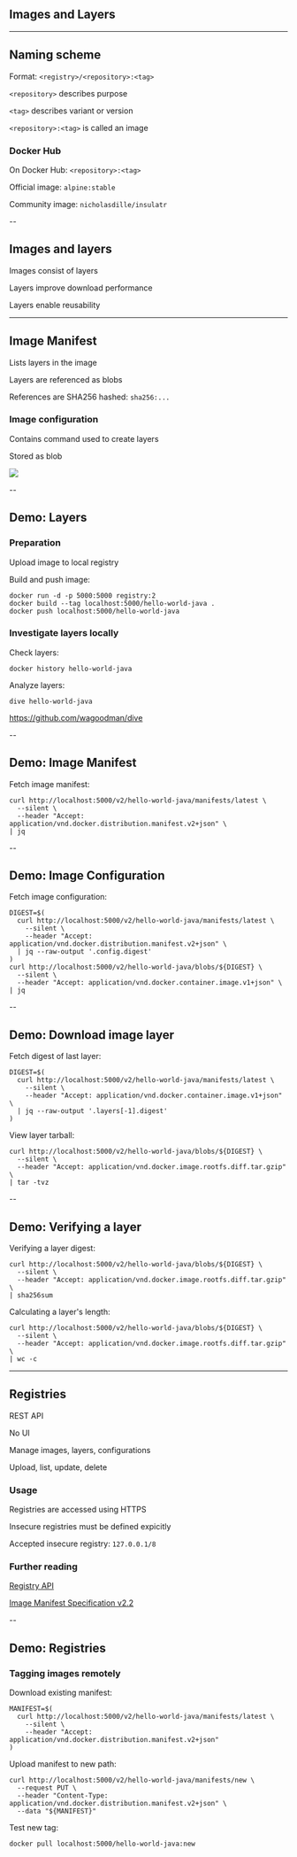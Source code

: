 <!-- .slide: class="center" style="text-align: center; vertical-align: middle" -->

## Images and Layers

---

## Naming scheme

Format: `<registry>/<repository>:<tag>`

`<repository>` describes purpose

`<tag>` describes variant or version

`<repository>:<tag>` is called an image

### Docker Hub

On Docker Hub: `<repository>:<tag>`

Official image: `alpine:stable`

Community image: `nicholasdille/insulatr`

--

## Images and layers

Images consist of layers

Layers improve download performance

Layers enable reusability

---

## Image Manifest

Lists layers in the image

Layers are referenced as blobs

References are SHA256 hashed: `sha256:...`

### Image configuration

Contains command used to create layers

Stored as blob

![](020_advanced/030_layers/image.svg) <!-- .element: style="display: block; margin-left: auto; margin-right: auto;" -->

--

## Demo: Layers

### Preparation

Upload image to local registry

Build and push image:

```plaintext
docker run -d -p 5000:5000 registry:2
docker build --tag localhost:5000/hello-world-java .
docker push localhost:5000/hello-world-java
```

### Investigate layers locally

Check layers:

```plaintext
docker history hello-world-java
```

Analyze layers:

```plaintext
dive hello-world-java
```

https://github.com/wagoodman/dive

--

## Demo: Image Manifest

Fetch image manifest:

```plaintext
curl http://localhost:5000/v2/hello-world-java/manifests/latest \
  --silent \
  --header "Accept: application/vnd.docker.distribution.manifest.v2+json" \
| jq
```

--

## Demo: Image Configuration

Fetch image configuration:

```plaintext
DIGEST=$(
  curl http://localhost:5000/v2/hello-world-java/manifests/latest \
    --silent \
    --header "Accept: application/vnd.docker.distribution.manifest.v2+json" \
  | jq --raw-output '.config.digest'
)
curl http://localhost:5000/v2/hello-world-java/blobs/${DIGEST} \
  --silent \
  --header "Accept: application/vnd.docker.container.image.v1+json" \
| jq
```

--

## Demo: Download image layer

Fetch digest of last layer:

```plaintext
DIGEST=$(
  curl http://localhost:5000/v2/hello-world-java/manifests/latest \
    --silent \
    --header "Accept: application/vnd.docker.container.image.v1+json" \
  | jq --raw-output '.layers[-1].digest'
)
```

View layer tarball:

```plaintext
curl http://localhost:5000/v2/hello-world-java/blobs/${DIGEST} \
  --silent \
  --header "Accept: application/vnd.docker.image.rootfs.diff.tar.gzip" \
| tar -tvz
```

--

## Demo: Verifying a layer

Verifying a layer digest:

```plaintext
curl http://localhost:5000/v2/hello-world-java/blobs/${DIGEST} \
  --silent \
  --header "Accept: application/vnd.docker.image.rootfs.diff.tar.gzip" \
| sha256sum
```

Calculating a layer's length:

```plaintext
curl http://localhost:5000/v2/hello-world-java/blobs/${DIGEST} \
  --silent \
  --header "Accept: application/vnd.docker.image.rootfs.diff.tar.gzip" \
| wc -c
```

---

## Registries

REST API

No UI

Manage images, layers, configurations

Upload, list, update, delete

### Usage

Registries are accessed using HTTPS

Insecure registries must be defined expicitly

Accepted insecure registry: `127.0.0.1/8`

### Further reading

[Registry API](https://docs.docker.com/registry/spec/api/)

[Image Manifest Specification v2.2](https://docs.docker.com/registry/spec/manifest-v2-2/)

--

## Demo: Registries

### Tagging images remotely

Download existing manifest:

```plaintext
MANIFEST=$(
  curl http://localhost:5000/v2/hello-world-java/manifests/latest \
    --silent \
    --header "Accept: application/vnd.docker.distribution.manifest.v2+json"
)
```

Upload manifest to new path:

```plaintext
curl http://localhost:5000/v2/hello-world-java/manifests/new \
  --request PUT \
  --header "Content-Type: application/vnd.docker.distribution.manifest.v2+json" \
  --data "${MANIFEST}"
```

Test new tag:

```plaintext
docker pull localhost:5000/hello-world-java:new
```
